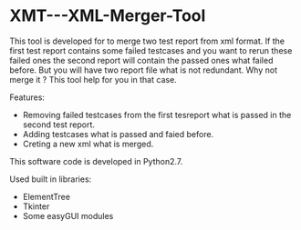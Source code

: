 # XMT---XML-Merger-Tool

This tool is developed for to merge two test report from xml format.
If the first test report contains some failed testcases and you want to rerun these failed ones 
the second report will contain the passed ones what failed before. But you will have two report file what is not redundant.
Why not merge it ?  This tool help for you in that case.

Features:
- Removing failed testcases from the first tesreport what is passed in the second test report.
- Adding testcases what is passed and faied before.
- Creting a new xml what is merged.

This software code is developed in Python2.7.

Used built in libraries:
- ElementTree
- Tkinter
- Some easyGUI modules

